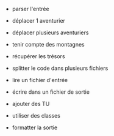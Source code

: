 * parser l'entrée

* déplacer 1 aventurier

* déplacer plusieurs aventuriers
* tenir compte des montagnes
* récupérer les trésors
* splitter le code dans plusieurs fichiers
* lire un fichier d'entrée
* écrire dans un fichier de sortie
* ajouter des TU
* utiliser des classes

* formatter la sortie
